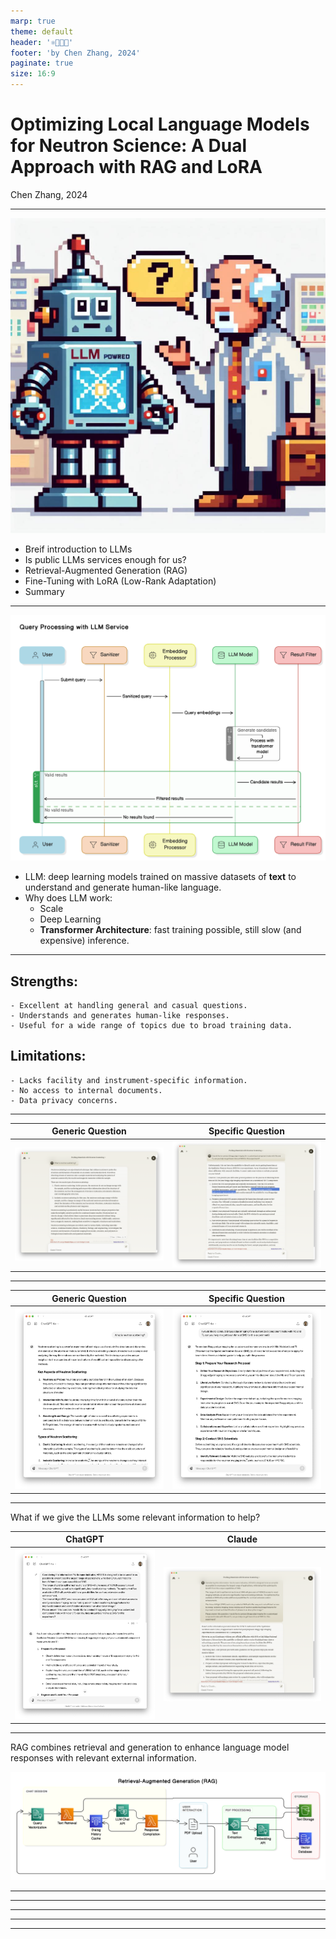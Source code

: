 ```yaml
---
marp: true
theme: default
header: '⚛🦙🦜🔗'
footer: 'by Chen Zhang, 2024'
paginate: true
size: 16:9
---
```


# Optimizing Local Language Models for Neutron Science: A Dual Approach with RAG and LoRA

Chen Zhang, 2024

---
![bg right:45% w:500 drop-shadow](figures/neutronbot.png)

- Breif introduction to LLMs
- Is public LLMs services enough for us?
- Retrieval-Augmented Generation (RAG)
- Fine-Tuning with LoRA (Low-Rank Adaptation)
- Summary

---
<!-- header : "⚛🦙🦜🔗::Breif introduction to LLMs" -->
![bg right:45% w:500](figures/LLM_service.png)

- LLM: deep learning models trained on massive datasets of __text__ to understand and generate human-like language.
- Why does LLM work:
    * Scale
	* Deep Learning
	* **Transformer Architecture**: fast training possible, still slow (and expensive) inference.

---
<!-- header : "⚛🦙🦜🔗::Is ChatGPT enough for us?" -->

## Strengths:
    - Excellent at handling general and casual questions.
	- Understands and generates human-like responses.
	- Useful for a wide range of topics due to broad training data.

## Limitations:
	- Lacks facility and instrument-specific information.
	- No access to internal documents.
	- Data privacy concerns.

---
<!-- header : "⚛🦙🦜🔗::Is public LLMs services enough for us?" -->

| Generic Question | Specific Question |
| --- | --- |
| ![generic](figures/Calude_Generic.png) | ![specific](figures/Calude_SNS.png) |

---
<!-- header : "⚛🦙🦜🔗::Is public LLMs services enough for us?" -->

| Generic Question | Specific Question |
| --- | --- |
| ![generic](figures/ChatGPT_Generic.png) | ![specific](figures/ChatGPT_SNS.png) |

---
<!-- header : "⚛🦙🦜🔗::Is public LLMs services enough for us?" -->

What if we give the LLMs some relevant information to help?

| ChatGPT | Claude |
| --- | --- |
| ![ChatGPT](figures/ChatGPT_PromptEng.png) | ![Claude](figures/Claude_PromptEng.png) |

---
<!-- header : "⚛🦙🦜🔗::Retrieval-Augmented Generation (RAG)" -->
<!-- Introduction -->

RAG combines retrieval and generation to enhance language model responses with relevant external information.

![RAG schema](figures/RAG_schema.png)

---
<!-- header : "⚛🦙🦜🔗::Retrieval-Augmented Generation (RAG)" -->
<!-- Demo Time -->

---
<!-- header : "⚛🦙🦜🔗::Retrieval-Augmented Generation (RAG)" -->
<!-- Limitations -->

---
<!-- header : "⚛🦙🦜🔗::Fine-Tuning with LoRA (Low-Rank Adaptation)" -->
<!-- Introduction -->

---
<!-- header : "⚛🦙🦜🔗::Fine-Tuning with LoRA (Low-Rank Adaptation)" -->
<!-- Demo Time -->

---
<!-- header : "⚛🦙🦜🔗::Summary" -->
